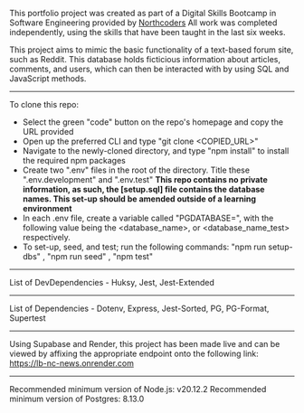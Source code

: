
This portfolio project was created as part of a Digital Skills Bootcamp in Software Engineering provided by [Northcoders](https://northcoders.com/)
All work was completed independently, using the skills that have been taught in the last six weeks.

This project aims to mimic the basic functionality of a text-based forum site, such as Reddit.
This database holds ficticious information about articles, comments, and users, which can then be interacted with by using SQL and JavaScript methods.

---

To clone this repo:

- Select the green "code" button on the repo's homepage and copy the URL provided
- Open up the preferred CLI and type "git clone <COPIED_URL>"
- Navigate to the newly-cloned directory, and type "npm install" to install the required npm packages
- Create two ".env" files in the root of the directory. Title these ".env.development" and ".env.test"
  **This repo contains no private information, as such, the [setup.sql] file contains the database names. This set-up should be amended outside of a learning environment**
- In each .env file, create a variable called "PGDATABASE=", with the following value being the <database_name>, or <database_name_test> respectively.
- To set-up, seed, and test; run the following commands: "npm run setup-dbs" , "npm run seed" , "npm test"

---

List of DevDependencies - Huksy, Jest, Jest-Extended

---

List of Dependencies - Dotenv, Express, Jest-Sorted, PG, PG-Format, Supertest

---

Using Supabase and Render, this project has been made live and can be viewed by affixing the appropriate endpoint onto the following link:
https://lb-nc-news.onrender.com

---

Recommended minimum version of Node.js: v20.12.2
Recommended minimum version of Postgres: 8.13.0
